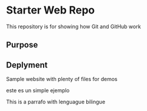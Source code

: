 # Starter Web Repo

This repository is for showing how Git and GitHub work

## Purpose

## Deplyment

Sample website with plenty of files for demos

este es un simple ejemplo

This is a parrafo with lenguague bilingue